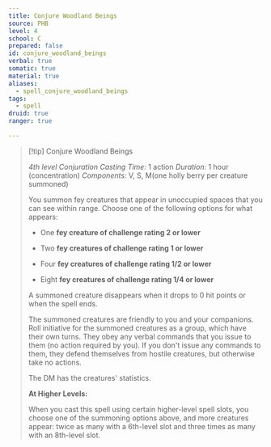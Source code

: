 ```yaml
---
title: Conjure Woodland Beings
source: PHB
level: 4
school: C
prepared: false
id: conjure_woodland_beings
verbal: true
somatic: true
material: true
aliases:
  - spell_conjure_woodland_beings
tags:
  - spell
druid: true
ranger: true

---
```

>[!tip] Conjure Woodland Beings
>
> *4th level Conjuration*
> *Casting Time:* 1 action
> *Duration:* 1 hour (concentration)
> *Components:* V, S, M(one holly berry per creature summoned)
>
>You summon fey creatures that appear in unoccupied spaces that you can see within range. Choose one of the following options for what appears:
>
>-  One **fey creature of challenge rating 2 or lower**
>
>-  Two **fey creatures of challenge rating 1 or lower**
>
>-  Four **fey creatures of challenge rating 1/2 or lower**
>
>-  Eight **fey creatures of challenge rating 1/4 or lower**
>
>A summoned creature disappears when it drops to 0 hit points or when the spell ends.
>
>The summoned creatures are friendly to you and your companions. Roll initiative for the summoned creatures as a group, which have their own turns. They obey any verbal commands that you issue to them (no action required by you). If you don't issue any commands to them, they defend themselves from hostile creatures, but otherwise take no actions.
>
>The DM has the creatures' statistics.
>
>**At Higher Levels:**
>
>When you cast this spell using certain higher-level spell slots, you choose one of the summoning options above, and more creatures appear: twice as many with a 6th-level slot and three times as many with an 8th-level slot.
>

